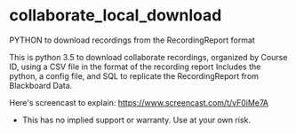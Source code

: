 # collaborate_local_download
PYTHON to download recordings from the RecordingReport format

This is python 3.5 to download collaborate recordings, organized by Course ID, using a CSV file in the format of the recording report
Includes the python, a config file, and SQL to replicate the RecordingReport from Blackboard Data.

Here's screencast to explain: https://www.screencast.com/t/vF0iMe7A

 - This has no implied support or warranty.  Use at your own risk.
